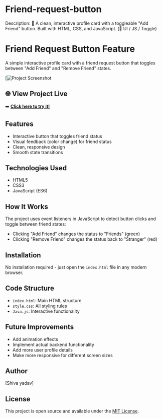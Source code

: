 # Friend-request-button
Description: 🔵 A clean, interactive profile card with a toggleable "Add Friend" button. Built with HTML, CSS, and JavaScript. (🎯 UI / JS / Toggle)


# Friend Request Button Feature

A simple interactive profile card with a friend request button that toggles between "Add Friend" and "Remove Friend" states.

[![Project Screenshot](https://photosmine.in/wp-content/uploads/Smiling-Instagram-Girl-DP-1.jpg)



## 🌐 View Project Live  
➡️ **[Click here to try it!]([https://github.com/shiva-ydv/Friend-request-button.git])** 

## Features

- Interactive button that toggles friend status
- Visual feedback (color change) for friend status
- Clean, responsive design
- Smooth state transitions

## Technologies Used

- HTML5
- CSS3
- JavaScript (ES6)

## How It Works

The project uses event listeners in JavaScript to detect button clicks and toggle between friend states:
- Clicking "Add Friend" changes the status to "Friends" (green)
- Clicking "Remove Friend" changes the status back to "Stranger" (red)

## Installation

No installation required - just open the `index.html` file in any modern browser.

## Code Structure

- `index.html`: Main HTML structure
- `style.css`: All styling rules
- `Java.js`: Interactive functionality

## Future Improvements

- Add animation effects
- Implement actual backend functionality
- Add more user profile details
- Make more responsive for different screen sizes

## Author

[Shiva yadav]

## License

This project is open source and available under the [MIT License](LICENSE).
